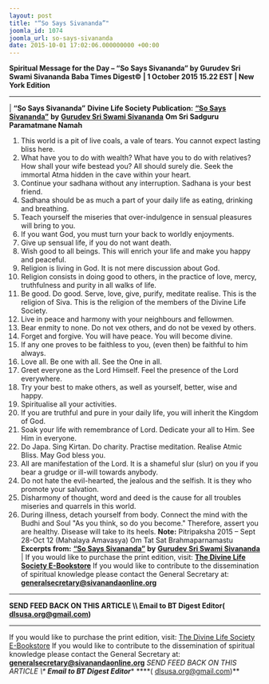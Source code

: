 ```yaml
---
layout: post
title: "“So Says Sivananda”"
joomla_id: 1074
joomla_url: so-says-sivananda
date: 2015-10-01 17:02:06.000000000 +00:00
---
```

**Spiritual Message for the Day – “So Says Sivananda” by Gurudev Sri Swami Sivananda**
 **Baba Times Digest© | 1 October 2015 15.22 EST | New York Edition**
* * *
| 
**“So Says Sivananda”**
**Divine Life Society Publication:** [**“So Says Sivananda”**](http://www.dlshq.org/download/vani/sivasays.htm) **by** [**Gurudev Sri Swami Sivananda**](http://www.dlshq.org/saints/siva.htm)
**Om Sri Sadguru Paramatmane Namah**
1. This world is a pit of live coals, a vale of tears. You cannot expect lasting bliss here.
2. What have you to do with wealth? What have you to do with relatives? How shall your wife bestead you? All should surely die. Seek the immortal Atma hidden in the cave within your heart.
3. Continue your sadhana without any interruption. Sadhana is your best friend.
4. Sadhana should be as much a part of your daily life as eating, drinking and breathing.
5. Teach yourself the miseries that over-indulgence in sensual pleasures will bring to you.
6. If you want God, you must turn your back to worldly enjoyments.
7. Give up sensual life, if you do not want death.
8. Wish good to all beings. This will enrich your life and make you happy and peaceful.
9. Religion is living in God. It is not mere discussion about God.
10. Religion consists in doing good to others, in the practice of love, mercy, truthfulness and purity in all walks of life.
11. Be good. Do good. Serve, love, give, purify, meditate realise. This is the religion of Siva. This is the religion of the members of the Divine Life Society.
12. Live in peace and harmony with your neighbours and fellowmen.
13. Bear enmity to none. Do not vex others, and do not be vexed by others.
14. Forget and forgive. You will have peace. You will become divine.
15. If any one proves to be faithless to you, (even then) be faithful to him always.
16. Love all. Be one with all. See the One in all.
17. Greet everyone as the Lord Himself. Feel the presence of the Lord everywhere.
18. Try your best to make others, as well as yourself, better, wise and happy.
19. Spiritualise all your activities.
20. If you are truthful and pure in your daily life, you will inherit the Kingdom of God.
21. Soak your life with remembrance of Lord. Dedicate your all to Him. See Him in everyone.
22. Do Japa. Sing Kirtan. Do charity. Practise meditation. Realise Atmic Bliss. May God bless you.
23. All are manifestation of the Lord. It is a shameful slur (slur) on you if you bear a grudge or ill-will towards anybody.
24. Do not hate the evil-hearted, the jealous and the selfish. It is they who promote your salvation.
25. Disharmony of thought, word and deed is the cause for all troubles miseries and quarrels in this world.
26. During illness, detach yourself from body. Connect the mind with the Budhi and Soul "As you think, so do you become." Therefore, assert you are healthy. Disease will take to its heels.
**Note:** Pitripaksha 2015 – Sept 28-Oct 12 (Mahalaya Amavasya)
Om Tat Sat Brahmaparnamastu
**Excerpts from:** [**“So Says Sivananda”**](http://www.dlshq.org/download/vani/sivasays.htm) **by** [**Gurudev Sri Swami Sivananda**](http://www.dlshq.org/saints/siva.htm)
 |
If you would like to purchase the print edition, visit: **[The Divine Life Society E-Bookstore](http://www.dlshq.org/download/download.htm)**
If you would like to contribute to the dissemination of spiritual knowledge please contact the General Secretary at: [](mailto:%20%3Cscript%20type=%27text/javascript%27%3E%20%3C%21--%20var%20prefix%20=%20%27ma%27%20+%20%27il%27%20+%20%27to%27;%20var%20path%20=%20%27hr%27%20+%20%27ef%27%20+%20%27=%27;%20var%20addy57016%20=%20%27generalsecretary%27%20+%20%27@%27;%20addy57016%20=%20addy57016%20+%20%27sivanandaonline%27%20+%20%27.%27%20+%20%27org%27;%20document.write%28%27%3Ca%20%27%20+%20path%20+%20%27%5C%27%27%20+%20prefix%20+%20%27:%27%20+%20addy57016%20+%20%27%5C%27%3E%27%29;%20document.write%28addy57016%29;%20document.write%28%27%3C%5C/a%3E%27%29;%20//--%3E%5Cn%20%3C/script%3E%3Cscript%20type=%27text/javascript%27%3E%20%3C%21--%20document.write%28%27%3Cspan%20style=%5C%27display:%20none;%5C%27%3E%27%29;%20//--%3E%20%3C/script%3EThis%20email%20address%20is%20being%20protected%20from%20spambots.%20You%20need%20JavaScript%20enabled%20to%20view%20it.%20%3Cscript%20type=%27text/javascript%27%3E%20%3C%21--%20document.write%28%27%3C/%27%29;%20document.write%28%27span%3E%27%29;%20//--%3E%20%3C/script%3E?subject=Contribution%20to%20Dissemination%20of%20Spiritual%20Knowledge) **generalsecretary@sivanandaonline.org**
****
**SEND FEED BACK ON THIS ARTICLE \\\ Email to BT Digest Editor[](mailto:%20%3Cscript%20type=%27text/javascript%27%3E%20%3C%21--%20var%20prefix%20=%20%27ma%27%20+%20%27il%27%20+%20%27to%27;%20var%20path%20=%20%27hr%27%20+%20%27ef%27%20+%20%27=%27;%20var%20addy72654%20=%20%27dlsusa.org%27%20+%20%27@%27;%20addy72654%20=%20addy72654%20+%20%27gmail%27%20+%20%27.%27%20+%20%27com%27;%20document.write%28%27%3Ca%20%27%20+%20path%20+%20%27%5C%27%27%20+%20prefix%20+%20%27:%27%20+%20addy72654%20+%20%27%5C%27%3E%27%29;%20document.write%28addy72654%29;%20document.write%28%27%3C%5C/a%3E%27%29;%20//--%3E%5Cn%20%3C/script%3E%3Cscript%20type=%27text/javascript%27%3E%20%3C%21--%20document.write%28%27%3Cspan%20style=%5C%27display:%20none;%5C%27%3E%27%29;%20//--%3E%20%3C/script%3EThis%20email%20address%20is%20being%20protected%20from%20spambots.%20You%20need%20JavaScript%20enabled%20to%20view%20it.%20%3Cscript%20type=%27text/javascript%27%3E%20%3C%21--%20document.write%28%27%3C/%27%29;%20document.write%28%27span%3E%27%29;%20//--%3E%20%3C/script%3E?subject=DLS%20Posts)( [dlsusa.org@gmail.com](mailto:dlsusa.org@gmail.com))**
* * *
  
If you would like to purchase the print edition, visit: [The Divine Life Society E-Bookstore](http://www.dlshq.org/download/download.htm)
If you would like to contribute to the dissemination of spiritual knowledge please contact the General Secretary at: **[generalsecretary@sivanandaonline.org](mailto:generalsecretary@sivanandaonline.org)**
**SEND FEED BACK ON THIS ARTICLE \\\**  **Email to BT Digest Editor**** [](mailto:%20%3Cscript%20type=%27text/javascript%27%3E%20%3C%21--%20var%20prefix%20=%20%27ma%27%20+%20%27il%27%20+%20%27to%27;%20var%20path%20=%20%27hr%27%20+%20%27ef%27%20+%20%27=%27;%20var%20addy72654%20=%20%27dlsusa.org%27%20+%20%27@%27;%20addy72654%20=%20addy72654%20+%20%27gmail%27%20+%20%27.%27%20+%20%27com%27;%20document.write%28%27%3Ca%20%27%20+%20path%20+%20%27%5C%27%27%20+%20prefix%20+%20%27:%27%20+%20addy72654%20+%20%27%5C%27%3E%27%29;%20document.write%28addy72654%29;%20document.write%28%27%3C%5C/a%3E%27%29;%20//--%3E%5Cn%20%3C/script%3E%3Cscript%20type=%27text/javascript%27%3E%20%3C%21--%20document.write%28%27%3Cspan%20style=%5C%27display:%20none;%5C%27%3E%27%29;%20//--%3E%20%3C/script%3EThis%20email%20address%20is%20being%20protected%20from%20spambots.%20You%20need%20JavaScript%20enabled%20to%20view%20it.%20%3Cscript%20type=%27text/javascript%27%3E%20%3C%21--%20document.write%28%27%3C/%27%29;%20document.write%28%27span%3E%27%29;%20//--%3E%20%3C/script%3E?subject=DLS%20Posts)****( [dlsusa.org@gmail.com](mailto:dlsusa.org@gmail.com))**  
